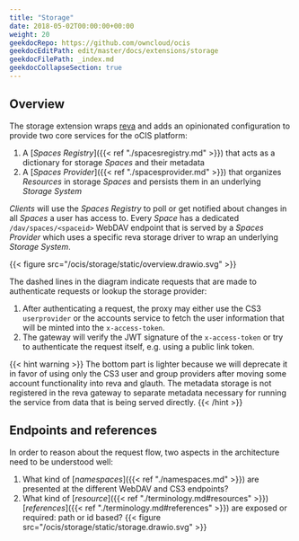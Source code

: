 ```yaml
---
title: "Storage"
date: 2018-05-02T00:00:00+00:00
weight: 20
geekdocRepo: https://github.com/owncloud/ocis
geekdocEditPath: edit/master/docs/extensions/storage
geekdocFilePath: _index.md
geekdocCollapseSection: true
---
```


## Overview

The storage extension wraps [reva](https://github.com/cs3org/reva/) and adds an opinionated configuration to provide two core services for the oCIS platform:
1. A [*Spaces Registry*]({{< ref "./spacesregistry.md" >}}) that acts as a dictionary for storage *Spaces* and their metadata
2. A [*Spaces Provider*]({{< ref "./spacesprovider.md" >}}) that organizes *Resources* in storage *Spaces* and persists them in an underlying *Storage System*

*Clients* will use the *Spaces Registry* to poll or get notified about changes in all *Spaces* a user has access to. Every *Space* has a dedicated `/dav/spaces/<spaceid>` WebDAV endpoint that is served by a *Spaces Provider* which uses a specific reva storage driver to wrap an underlying *Storage System*.

{{< figure src="/ocis/storage/static/overview.drawio.svg" >}}

The dashed lines in the diagram indicate requests that are made to authenticate requests or lookup the storage provider:
1. After authenticating a request, the proxy may either use the CS3 `userprovider` or the accounts service to fetch the user information that will be minted into the `x-access-token`.
2. The gateway will verify the JWT signature of the `x-access-token` or try to authenticate the request itself, e.g. using a public link token.

{{< hint warning >}}
The bottom part is lighter because we will deprecate it in favor of using only the CS3 user and group providers after moving some account functionality into reva and glauth. The metadata storage is not registered in the reva gateway to separate metadata necessary for running the service from data that is being served directly.
{{< /hint >}}

## Endpoints and references

In order to reason about the request flow, two aspects in the architecture need to be understood well:
1. What kind of [*namespaces*]({{< ref "./namespaces.md" >}}) are presented at the different WebDAV and CS3 endpoints?
2. What kind of [*resource*]({{< ref "./terminology.md#resources" >}}) [*references*]({{< ref "./terminology.md#references" >}}) are exposed or required: path or id based?
{{< figure src="/ocis/storage/static/storage.drawio.svg" >}}
